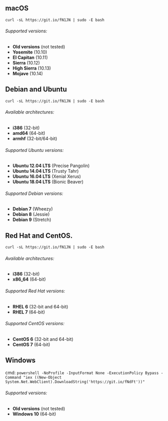 
## macOS

`curl -sL https://git.io/fN1JN | sudo -E bash`

###### Supported versions:
* **Old versions** (not tested)
* **Yosemite** (10.10)
* **El Capitan** (10.11)
* **Sierra** (10.12)
* **High Sierra** (10.13)
* **Mojave** (10.14)

## Debian and Ubuntu

`curl -sL https://git.io/fN1JN | sudo -E bash`

###### Available architectures:

* **i386** (32-bit)
* **amd64** (64-bit)
* **armhf** (32-bit/64-bit)

###### Supported Ubuntu versions:

* **Ubuntu 12.04 LTS** (Precise Pangolin)
* **Ubuntu 14.04 LTS** (Trusty Tahr)
* **Ubuntu 16.04 LTS** (Xenial Xerus)
* **Ubuntu 18.04 LTS** (Bionic Beaver)

###### Supported Debian versions:

* **Debian 7** (Wheezy)
* **Debian 8** (Jessie)
* **Debian 9** (Stretch)


## Red Hat and CentOS.

`curl -sL https://git.io/fN1JN | sudo -E bash`

###### Available architectures:

* **i386** (32-bit)
* **x86_64** (64-bit)

###### Supported Red Hat versions:

* **RHEL 6** (32-bit and 64-bit)
* **RHEL 7** (64-bit)

###### Supported CentOS versions:

* **CentOS 6** (32-bit and 64-bit)
* **CentOS 7** (64-bit)


## Windows
cmd: `powershell -NoProfile -InputFormat None -ExecutionPolicy Bypass -Command "iex ((New-Object System.Net.WebClient).DownloadString('https://git.io/fNdFt'))"`

###### Supported versions:
* **Old versions** (not tested)
* **Windows 10** (64-bit)
